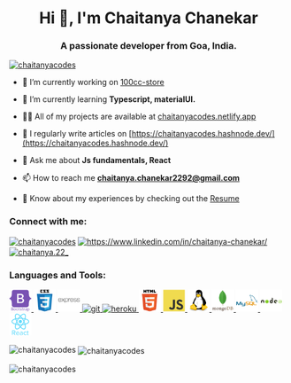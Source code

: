 <h1 align="center">Hi 👋, I'm Chaitanya Chanekar</h1>
<h3 align="center">A passionate developer from Goa, India.</h3>

<p align="left"> <a href="https://twitter.com/chaitanyacodes" target="blank"><img src="https://img.shields.io/twitter/follow/chaitanyacodes?logo=twitter&style=for-the-badge" alt="chaitanyacodes" /></a> </p>

- 🔭 I’m currently working on [100cc-store](https://github.com/ChaitanyaCodes/100cc-strore-frontend)

- 🌱 I’m currently learning **Typescript, materialUI.**

- 👨‍💻 All of my projects are available at [chaitanyacodes.netlify.app](chaitanyacodes.netlify.app)

- 📝 I regularly write articles on [https://chaitanyacodes.hashnode.dev/](https://chaitanyacodes.hashnode.dev/)

- 💬 Ask me about **Js fundamentals, React**

- 📫 How to reach me **chaitanya.chanekar2292@gmail.com**

- 📄 Know about my experiences by checking out the [Resume](https://drive.google.com/file/d/1BZgZzYZyZCquyDHYIbyJh99VRCEuNK_p/view?usp=sharing)

<h3 align="left">Connect with me:</h3>
<p align="left">
<a href="https://twitter.com/chaitanyacodes" target="blank"><img align="center" src="https://raw.githubusercontent.com/rahuldkjain/github-profile-readme-generator/master/src/images/icons/Social/twitter.svg" alt="chaitanyacodes" height="30" width="40" /></a>
<a href="https://linkedin.com/in/https://www.linkedin.com/in/chaitanya-chanekar/" target="blank"><img align="center" src="https://raw.githubusercontent.com/rahuldkjain/github-profile-readme-generator/master/src/images/icons/Social/linked-in-alt.svg" alt="https://www.linkedin.com/in/chaitanya-chanekar/" height="30" width="40" /></a>
<a href="https://instagram.com/chaitanya.22_" target="blank"><img align="center" src="https://raw.githubusercontent.com/rahuldkjain/github-profile-readme-generator/master/src/images/icons/Social/instagram.svg" alt="chaitanya.22_" height="30" width="40" /></a>
</p>

<h3 align="left">Languages and Tools:</h3>
<p align="left"> <a href="https://getbootstrap.com" target="_blank" rel="noreferrer"> <img src="https://raw.githubusercontent.com/devicons/devicon/master/icons/bootstrap/bootstrap-plain-wordmark.svg" alt="bootstrap" width="40" height="40"/> </a> <a href="https://www.w3schools.com/css/" target="_blank" rel="noreferrer"> <img src="https://raw.githubusercontent.com/devicons/devicon/master/icons/css3/css3-original-wordmark.svg" alt="css3" width="40" height="40"/> </a> <a href="https://expressjs.com" target="_blank" rel="noreferrer"> <img src="https://raw.githubusercontent.com/devicons/devicon/master/icons/express/express-original-wordmark.svg" alt="express" width="40" height="40"/> </a> <a href="https://git-scm.com/" target="_blank" rel="noreferrer"> <img src="https://www.vectorlogo.zone/logos/git-scm/git-scm-icon.svg" alt="git" width="40" height="40"/> </a> <a href="https://heroku.com" target="_blank" rel="noreferrer"> <img src="https://www.vectorlogo.zone/logos/heroku/heroku-icon.svg" alt="heroku" width="40" height="40"/> </a> <a href="https://www.w3.org/html/" target="_blank" rel="noreferrer"> <img src="https://raw.githubusercontent.com/devicons/devicon/master/icons/html5/html5-original-wordmark.svg" alt="html5" width="40" height="40"/> </a> <a href="https://developer.mozilla.org/en-US/docs/Web/JavaScript" target="_blank" rel="noreferrer"> <img src="https://raw.githubusercontent.com/devicons/devicon/master/icons/javascript/javascript-original.svg" alt="javascript" width="40" height="40"/> </a> <a href="https://www.linux.org/" target="_blank" rel="noreferrer"> <img src="https://raw.githubusercontent.com/devicons/devicon/master/icons/linux/linux-original.svg" alt="linux" width="40" height="40"/> </a> <a href="https://www.mongodb.com/" target="_blank" rel="noreferrer"> <img src="https://raw.githubusercontent.com/devicons/devicon/master/icons/mongodb/mongodb-original-wordmark.svg" alt="mongodb" width="40" height="40"/> </a> <a href="https://www.mysql.com/" target="_blank" rel="noreferrer"> <img src="https://raw.githubusercontent.com/devicons/devicon/master/icons/mysql/mysql-original-wordmark.svg" alt="mysql" width="40" height="40"/> </a> <a href="https://nodejs.org" target="_blank" rel="noreferrer"> <img src="https://raw.githubusercontent.com/devicons/devicon/master/icons/nodejs/nodejs-original-wordmark.svg" alt="nodejs" width="40" height="40"/> </a> <a href="https://reactjs.org/" target="_blank" rel="noreferrer"> <img src="https://raw.githubusercontent.com/devicons/devicon/master/icons/react/react-original-wordmark.svg" alt="react" width="40" height="40"/> </a> </p>

<p><img align="left" src="https://github-readme-stats.vercel.app/api/top-langs?username=chaitanyacodes&show_icons=true&locale=en&layout=compact" alt="chaitanyacodes" /></p>

<p>&nbsp;<img align="center" src="https://github-readme-stats.vercel.app/api?username=chaitanyacodes&show_icons=true&locale=en" alt="chaitanyacodes" /></p>

<p><img align="center" src="https://github-readme-streak-stats.herokuapp.com/?user=chaitanyacodes&" alt="chaitanyacodes" /></p>
